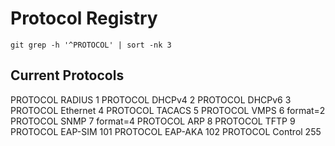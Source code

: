 # Protocol Registry

    git grep -h '^PROTOCOL' | sort -nk 3

## Current Protocols

PROTOCOL        RADIUS          1
PROTOCOL        DHCPv4          2
PROTOCOL        DHCPv6          3
PROTOCOL        Ethernet        4
PROTOCOL        TACACS          5
PROTOCOL        VMPS            6       format=2
PROTOCOL        SNMP            7       format=4
PROTOCOL        ARP             8
PROTOCOL        TFTP            9
PROTOCOL        EAP-SIM         101
PROTOCOL        EAP-AKA         102
PROTOCOL        Control         255
